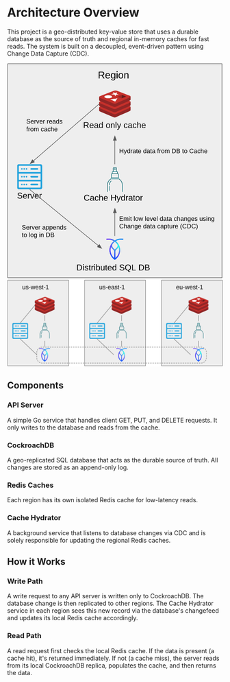 # Architecture Overview

This project is a geo-distributed key-value store that uses a durable database as the source of truth and regional in-memory caches for fast reads. The system is built on a decoupled, event-driven pattern using Change Data Capture (CDC).

![Single Node Architecture](diagrams/singleNodeArch.png)
![Multi Node Architecture](diagrams/multiNodeArch.png)

## Components

### API Server
A simple Go service that handles client GET, PUT, and DELETE requests. It only writes to the database and reads from the cache.

### CockroachDB
A geo-replicated SQL database that acts as the durable source of truth. All changes are stored as an append-only log.

### Redis Caches
Each region has its own isolated Redis cache for low-latency reads.

### Cache Hydrator
A background service that listens to database changes via CDC and is solely responsible for updating the regional Redis caches.

## How it Works

### Write Path
A write request to any API server is written only to CockroachDB. The database change is then replicated to other regions. The Cache Hydrator service in each region sees this new record via the database's changefeed and updates its local Redis cache accordingly.

### Read Path
A read request first checks the local Redis cache. If the data is present (a cache hit), it's returned immediately. If not (a cache miss), the server reads from its local CockroachDB replica, populates the cache, and then returns the data.
